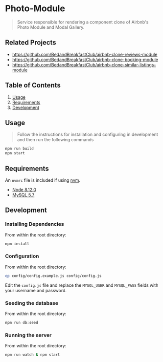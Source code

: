 # Photo-Module

> Service responsible for rendering a component clone of Airbnb's Photo Module and Modal Gallery.

## Related Projects

  - https://github.com/BedandBreakfastClub/airbnb-clone-reviews-module
  - https://github.com/BedandBreakfastClub/airbnb-clone-booking-module
  - https://github.com/BedandBreakfastClub/airbnb-clone-similar-listings-module

## Table of Contents

1. [Usage](#Usage)
1. [Requirements](#requirements)
1. [Development](#development)

## Usage

> Follow the instructions for installation and configuring in development and then run the following commands

```sh
npm run build
npm start
```
## Requirements

An `nvmrc` file is included if using [nvm](https://github.com/creationix/nvm).

- [Node 8.12.0](https://nodejs.org/en/)
- [MySQL 5.7](https://www.mysql.com/)

## Development

### Installing Dependencies

From within the root directory:

```sh
npm install
```

### Configuration

From within the root directory:

```sh
cp config/config.example.js config/config.js
```
Edit the `config.js` file and replace the `MYSQL_USER` and `MYSQL_PASS` fields with your username and password.

### Seeding the database

From within the root directory:

```sh
npm run db:seed
```

### Running the server

From within the root directory:

```sh
npm run watch & npm start
```
